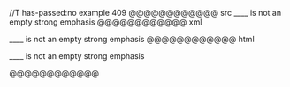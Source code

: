 //T has-passed:no
example 409
@@@@@@@@@@@@ src
____ is not an empty strong emphasis
@@@@@@@@@@@@ xml
<?xml version="1.0" encoding="UTF-8"?>
<!DOCTYPE document SYSTEM "CommonMark.dtd">
<document xmlns="http://commonmark.org/xml/1.0">
  <paragraph>
    <text>____ is not an empty strong emphasis</text>
  </paragraph>
</document>
@@@@@@@@@@@@ html
<p>____ is not an empty strong emphasis</p>
@@@@@@@@@@@@
